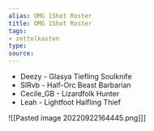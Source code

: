 ```yaml
---
alias: OMG 1Shot Roster
title: OMG 1Shot Roster
tags:
- zettelkasten
type:
source: 
---
```

- Deezy -  Glasya Tiefling Soulknife 
- SlRvb - Half-Orc Beast Barbarian
- Cecile_GB - Lizardfolk Hunter
- Leah - Lightfoot Halfling Thief

![[Pasted image 20220922164445.png]]]
